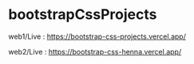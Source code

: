 # bootstrapCssProjects
web1/Live : https://bootstrap-css-projects.vercel.app/

web2/Live : https://bootstrap-css-henna.vercel.app/
